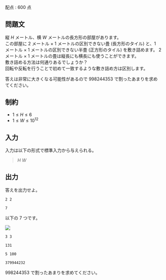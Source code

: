 配点 : $600$ 点

## 問題文

縦 $H$ メートル、横 $W$ メートルの長方形の部屋があります。<br>
この部屋に $2$ メートル × $1$ メートルの区別できない畳 (長方形のタイル) と、$1$ メートル × $1$ メートルの区別できない半畳 (正方形のタイル) を敷き詰めます。 $2$ メートル × $1$ メートルの畳は縦長にも横長にも使うことができます。<br>
敷き詰める方法は何通りあるでしょうか？<br>
回転や反転を行うことで初めて一致するような敷き詰め方は区別します。  

答えは非常に大きくなる可能性があるので $998244353$ で割ったあまりを求めてください。

## 制約

- $1 \leq H \leq 6$
- $1 \leq W \leq 10^{12}$

## 入力

入力は以下の形式で標準入力から与えられる。

> $H$ $W$

## 出力

答えを出力せよ。

```input1
2 2
```

```output1
7
```

以下の $7$ つです。

![](https://img.atcoder.jp/ghi/67d23276d886185110ef4d487123a911.png)

```input2
3 3
```

```output2
131
```

```input3
5 100
```

```output3
379944232
```

$998244353$ で割ったあまりを求めてください。